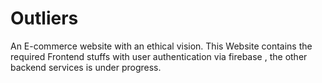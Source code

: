 # Outliers
An E-commerce website with an ethical vision.
This Website contains the required Frontend stuffs with user authentication via firebase , the other backend services is under progress.
